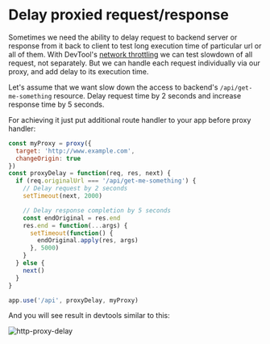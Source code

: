 # Delay proxied request/response

Sometimes we need the ability to delay request to backend server or response from it back to client to test long execution time of particular url or all of them. With DevTool's [network throttling](https://developers.google.com/web/tools/chrome-devtools/profile/network-performance/network-conditions?hl=en) we can test slowdown of all request, not separately.
But we can handle each request individually via our proxy, and add delay to its execution time.

Let's assume that we want slow down the access to backend's `/api/get-me-something` resource. Delay request time by 2 seconds and increase response time by 5 seconds.

For achieving it just put additional route handler to your app before proxy handler:

```javascript
const myProxy = proxy({
  target: 'http://www.example.com',
  changeOrigin: true
})
const proxyDelay = function(req, res, next) {
  if (req.originalUrl === '/api/get-me-something') {
    // Delay request by 2 seconds
    setTimeout(next, 2000)

    // Delay response completion by 5 seconds
    const endOriginal = res.end
    res.end = function(...args) {
      setTimeout(function() {
        endOriginal.apply(res, args)
      }, 5000)
    }
  } else {
    next()
  }
}

app.use('/api', proxyDelay, myProxy)
```

And you will see result in devtools similar to this:

![http-proxy-delay](https://cloud.githubusercontent.com/assets/576077/15839924/49ebe256-2bfb-11e6-8591-ef0101670885.png)
